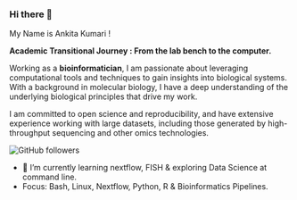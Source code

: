 ### Hi there 👋
My Name is Ankita Kumari !

**Academic Transitional Journey : From the lab bench to the computer.**<br />

Working as a **bioinformatician**, I am passionate about leveraging computational tools and techniques to gain insights into biological systems. 
With a background in molecular biology, I have a deep understanding of the underlying biological principles that drive my work.

I am committed to open science and reproducibility, and have extensive experience working with large datasets, including those generated by high-throughput sequencing and other omics technologies. 


![GitHub followers](https://img.shields.io/github/followers/Ankita-1211?label=Follow&style=social)

- 🌱 I’m currently learning nextflow, FISH & exploring Data Science at command line.
- Focus: Bash, Linux, Nextflow, Python, R & Bioinformatics Pipelines.
